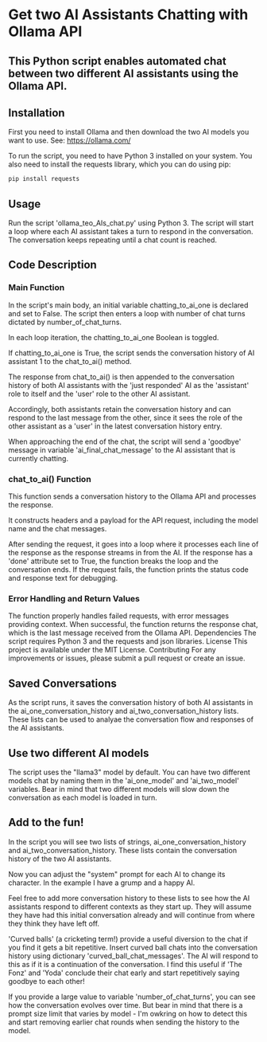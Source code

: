 # Get two AI Assistants Chatting with Ollama API 

## This Python script enables automated chat between two different AI assistants using the Ollama API. 

## Installation
First you need to install Ollama and then download the two AI models you want to use. See: https://ollama.com/

To run the script, you need to have Python 3 installed on your system. You also need to install the requests library, which you can do using pip:

```bash
pip install requests
```

## Usage
Run the script 'ollama_teo_AIs_chat.py' using Python 3. The script will start a loop where each AI assistant takes a turn to respond in the conversation. The conversation keeps repeating until a chat count is reached.

## Code Description
### Main Function
In the script's main body, an initial variable chatting_to_ai_one is declared and set to False.
The script then enters a loop with number of chat turns dictated by number_of_chat_turns.

In each loop iteration, the chatting_to_ai_one Boolean is toggled.

If chatting_to_ai_one is True, the script sends the conversation history of AI assistant 1 to the chat_to_ai() method. 

The response from chat_to_ai() is then appended to the conversation history of both AI assistants
with the 'just responded' AI as the 'assistant' role to itself and the 'user' role to the other AI assistant.

Accordingly, both assistants retain the conversation history and can respond to the last message from the other, since it
sees the role of the other assistant as a 'user' in the latest conversation history entry.

When approaching the end of the chat, the script will send a 'goodbye' message in variable 'ai_final_chat_message' to the AI assistant that is currently chatting.

### chat_to_ai() Function
This function sends a conversation history to the Ollama API and processes the response.

It constructs headers and a payload for the API request, including the model name and the chat messages.

After sending the request, it goes into a loop where it processes each line of the response as the response streams in from the AI. If the response has a 'done' attribute set to True, the function breaks the loop and the conversation ends.
If the request fails, the function prints the status code and response text for debugging.

### Error Handling and Return Values
The function properly handles failed requests, with error messages providing context. When successful, the function returns the response chat, which is the last message received from the Ollama API.
Dependencies
The script requires Python 3 and the requests and json libraries.
License
This project is available under the MIT License.
Contributing
For any improvements or issues, please submit a pull request or create an issue.

## Saved Conversations
As the script runs, it saves the conversation history of both AI assistants in the ai_one_conversation_history and ai_two_conversation_history lists. These lists can be used to analyae the conversation 
flow and responses of the AI assistants.

## Use two different AI models
The script uses the "llama3" model by default. You can have two different models chat by naming them in the 'ai_one_model' and 'ai_two_model' variables.
Bear in mind that two different models will slow down the conversation as each model is loaded in turn.

## Add to the fun!
In the script you will see two lists of strings, ai_one_conversation_history and ai_two_conversation_history. 
These lists contain the conversation history of the two AI assistants. 

Now you can adjust the "system" prompt for each AI to change its character. In the example I have a grump and a happy AI. 

Feel free to add more conversation history to these lists to see how the AI assistants respond to different contexts as they start up.
They will assume they have had this initial conversation already and will continue from where they think they have left off.

'Curved balls' (a cricketing term!) provide a useful diversion to the chat if you find it gets a bit repetitive. Insert curved ball chats into the conversation history 
using dictionary 'curved_ball_chat_messages'. The AI will respond to this as if it is a continuation of the conversation.
I find this useful if 'The Fonz' and 'Yoda' conclude their chat early and start repetitively saying goodbye to each other!


If you provide a large value to variable 'number_of_chat_turns', you can see how the conversation evolves over time. But bear in mind that there is a prompt size limit
that varies by model - I'm owkring on how to detect this and start removing earlier chat rounds when sending the history to the model.
